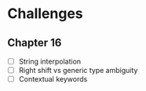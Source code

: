 # Challenges
## Chapter 16
- [ ] String interpolation
- [ ] Right shift vs generic type ambiguity
- [ ] Contextual keywords
